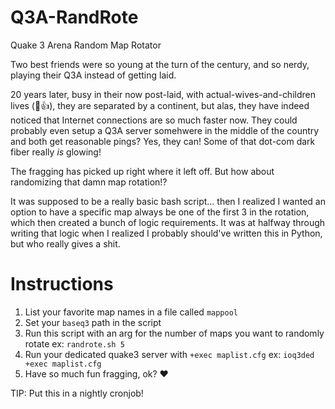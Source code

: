 # Q3A-RandRote
Quake 3 Arena Random Map Rotator

Two best friends were so young at the turn of the century, and so nerdy, playing their Q3A instead of getting laid.

20 years later, busy in their now post-laid, with actual-wives-and-children lives (🎊👍), they are separated by a continent, but alas, they have indeed noticed that Internet connections are so much faster now.  They could probably even setup a Q3A server somehwere in the middle of the country and both get reasonable pings?  Yes, they can!  Some of that dot-com dark fiber really _is_ glowing!

The fragging has picked up right where it left off.  But how about randomizing that damn map rotation!?

It was supposed to be a really basic bash script... then I realized I wanted an option to have a specific map always be one of the first 3 in the rotation, which then created a bunch of logic requirements.  It was at halfway through writing that logic  when I realized I probably should've written this in Python, but who really gives a shit.


# Instructions
1. List your favorite map names in a file called `mappool`
2. Set your `baseq3` path in the script
3. Run this script with an arg for the number of maps you want to randomly rotate
	ex: `randrote.sh 5`
4. Run your dedicated quake3 server with `+exec maplist.cfg`
	ex: `ioq3ded +exec maplist.cfg`
5. Have so much fun fragging, ok? ❤️

TIP: Put this in a nightly cronjob!
